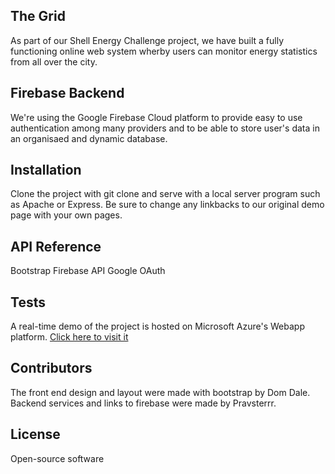 ## The Grid

As part of our Shell Energy Challenge project, we have built a fully functioning online web system wherby users can monitor energy statistics from all over the city.

## Firebase Backend

We're using the Google Firebase Cloud platform to provide easy to use authentication among many providers and to be able to store user's data in an organisaed and dynamic database.

## Installation

Clone the project with git clone and serve with a local server program such as Apache or Express. Be sure to change any linkbacks to our original demo page with your own pages.

## API Reference

Bootstrap
Firebase API
Google OAuth

## Tests

A real-time demo of the project is hosted on Microsoft Azure's Webapp platform.
<a href="http://bit.ly/thegridsystem">Click here to visit it</a>

## Contributors

The front end design and layout were made with bootstrap by Dom Dale. 
Backend services and links to firebase were made by Pravsterrr.

## License

Open-source software

